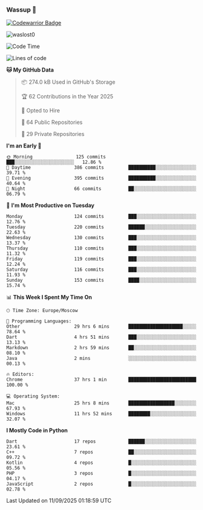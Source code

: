 ### Wassup 👋

[![Codewarrior Badge](https://www.codewars.com/users/waslost/badges/small)](https://www.codewars.com/users/waslost)

<p align="left"> <img src="https://komarev.com/ghpvc/?username=waslost0" alt="waslost0" /></p>

<!--START_SECTION:waka-->
![Code Time](http://img.shields.io/badge/Code%20Time-6%2C183%20hrs%2059%20mins-blue)

![Lines of code](https://img.shields.io/badge/From%20Hello%20World%20I%27ve%20Written-1.5%20million%20lines%20of%20code-blue)

**🐱 My GitHub Data** 

> 📦 274.0 kB Used in GitHub's Storage 
 > 
> 🏆 62 Contributions in the Year 2025
 > 
> 💼 Opted to Hire
 > 
> 📜 64 Public Repositories 
 > 
> 🔑 29 Private Repositories 
 > 
**I'm an Early 🐤** 

```text
🌞 Morning                125 commits         ███░░░░░░░░░░░░░░░░░░░░░░   12.86 % 
🌆 Daytime                386 commits         ██████████░░░░░░░░░░░░░░░   39.71 % 
🌃 Evening                395 commits         ██████████░░░░░░░░░░░░░░░   40.64 % 
🌙 Night                  66 commits          ██░░░░░░░░░░░░░░░░░░░░░░░   06.79 % 
```
📅 **I'm Most Productive on Tuesday** 

```text
Monday                   124 commits         ███░░░░░░░░░░░░░░░░░░░░░░   12.76 % 
Tuesday                  220 commits         ██████░░░░░░░░░░░░░░░░░░░   22.63 % 
Wednesday                130 commits         ███░░░░░░░░░░░░░░░░░░░░░░   13.37 % 
Thursday                 110 commits         ███░░░░░░░░░░░░░░░░░░░░░░   11.32 % 
Friday                   119 commits         ███░░░░░░░░░░░░░░░░░░░░░░   12.24 % 
Saturday                 116 commits         ███░░░░░░░░░░░░░░░░░░░░░░   11.93 % 
Sunday                   153 commits         ████░░░░░░░░░░░░░░░░░░░░░   15.74 % 
```


📊 **This Week I Spent My Time On** 

```text
🕑︎ Time Zone: Europe/Moscow

💬 Programming Languages: 
Other                    29 hrs 6 mins       ████████████████████░░░░░   78.64 % 
Dart                     4 hrs 51 mins       ███░░░░░░░░░░░░░░░░░░░░░░   13.13 % 
Markdown                 2 hrs 59 mins       ██░░░░░░░░░░░░░░░░░░░░░░░   08.10 % 
Java                     2 mins              ░░░░░░░░░░░░░░░░░░░░░░░░░   00.13 % 

🔥 Editors: 
Chrome                   37 hrs 1 min        █████████████████████████   100.00 % 

💻 Operating System: 
Mac                      25 hrs 8 mins       █████████████████░░░░░░░░   67.93 % 
Windows                  11 hrs 52 mins      ████████░░░░░░░░░░░░░░░░░   32.07 % 
```

**I Mostly Code in Python** 

```text
Dart                     17 repos            ██████░░░░░░░░░░░░░░░░░░░   23.61 % 
C++                      7 repos             ██░░░░░░░░░░░░░░░░░░░░░░░   09.72 % 
Kotlin                   4 repos             █░░░░░░░░░░░░░░░░░░░░░░░░   05.56 % 
PHP                      3 repos             █░░░░░░░░░░░░░░░░░░░░░░░░   04.17 % 
JavaScript               2 repos             █░░░░░░░░░░░░░░░░░░░░░░░░   02.78 % 
```




 Last Updated on 11/09/2025 01:18:59 UTC
<!--END_SECTION:waka-->

